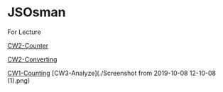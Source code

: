 # JSOsman
For Lecture

[CW2-Counter](./Counter.html)

[CW2-Converting](./CelciusFahrenheitCalculator.html)

[CW1-Counting](./Counting.html)
[CW3-Analyze](./Screenshot from 2019-10-08 12-10-08 (1).png)
